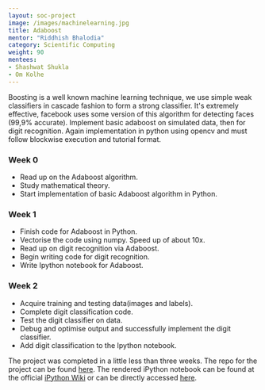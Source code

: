 ```yaml
---
layout: soc-project
image: /images/machinelearning.jpg
title: Adaboost
mentor: "Riddhish Bhalodia"
category: Scientific Computing
weight: 90
mentees:
- Shashwat Shukla
- Om Kolhe
---
```


Boosting is a well known machine learning technique, we use simple weak classifiers in cascade fashion to form a strong classifier. It's extremely effective, facebook uses some version of this algorithm for detecting faces (99,9% accurate). Implement basic adaboost on simulated data, then for digit recognition. Again implementation in python using opencv and must follow blockwise execution and tutorial format.

### Week 0 
 * Read up on the Adaboost algorithm.
 * Study mathematical theory. 
 * Start implementation of basic Adaboost algorithm in Python.

### Week 1
 * Finish code for Adaboost in Python.
 * Vectorise the code using numpy. Speed up of about 10x. 
 * Read up on digit recognition via Adaboost.
 * Begin writing code for digit recognition.
 * Write Ipython notebook for Adaboost.

### Week 2
* Acquire training and testing data(images and labels).
* Complete digit classification code.
* Test the digit classifier on data. 
* Debug and optimise output and successfully implement the digit classifier.
* Add digit classification to the Ipython notebook.

The project was completed in a little less than three weeks. 
The repo for the project can be found [here](https://github.com/riddhishb/ipython-notebooks/tree/master/Adaboost).
The rendered iPython notebook can be found at the official [iPython Wiki](https://github.com/ipython/ipython/wiki/A-gallery-of-interesting-IPython-Notebooks#statistics-machine-learning-and-data-science) or can be directly accessed [here](https://nbviewer.jupyter.org/github/riddhishb/ipython-notebooks/blob/master/Adaboost/Adaboost_Final%20note.ipynb).
